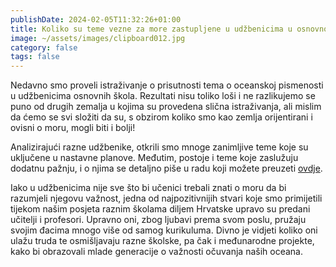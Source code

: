 ```yaml
---
publishDate: 2024-02-05T11:32:26+01:00
title: Koliko su teme vezne za more zastupljene u udžbenicima u osnovnoj školi?
image: ~/assets/images/clipboard012.jpg
category: false
tags: false
---
```

Nedavno smo proveli istraživanje o prisutnosti tema o oceanskoj pismenosti u udžbenicima osnovnih škola. Rezultati nisu toliko loši i ne razlikujemo se puno od drugih zemalja u kojima su provedena slična istraživanja, ali mislim da ćemo se svi složiti da su, s obzirom koliko smo kao zemlja orijentirani i ovisni o moru, mogli biti i bolji! 


Analizirajući razne udžbenike, otkrili smo mnoge zanimljive teme koje su uključene u nastavne planove. Međutim, postoje i teme koje zaslužuju dodatnu pažnju, i o njima se detaljno piše u radu koji možete preuzeti [ovdje](https://ejournals.epublishing.ekt.gr/index.php/hcmr-med-mar-sc/article/view/35378/27740).



Iako u udžbenicima nije sve što bi učenici trebali znati o moru da bi razumjeli njegovu važnost, jedna od najpozitivnijih stvari koje smo primijetili tijekom našim posjeta raznim školama diljem Hrvatske upravo su predani učitelji i profesori. Upravno oni, zbog ljubavi prema svom poslu, pružaju svojim đacima mnogo više od samog kurikuluma. Divno je vidjeti koliko oni ulažu truda te osmišljavaju razne školske, pa čak i međunarodne projekte, kako bi obrazovali mlade generacije o važnosti očuvanja naših oceana.